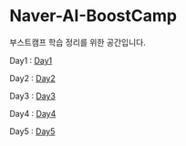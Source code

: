# Naver-AI-BoostCamp


부스트캠프 학습 정리를 위한 공간입니다.

Day1 : [Day1](notes/Day1.md)

Day2 : [Day2](notes/Day2.md)

Day3 : [Day3](notes/Day3.md)

Day4 : [Day4](notes/Day4.md)

Day5 : [Day5](notes/Day5.md)
